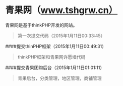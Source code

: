 # 青果网（www.tshgrw.cn）
青果网是基于thinkPHP开发的网站。

>第一次提交代码（2015年1月11日00:33:45）


####提交thinPHP框架（2015年1月11日00:49:31）
>thinkPHP框架和青果网许愿墙代码

####提交青果团购后台（2015年1月11日01:01:11）
>青果后台，分类管理，地区管理，商铺管理